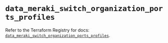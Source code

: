 # `data_meraki_switch_organization_ports_profiles`

Refer to the Terraform Registry for docs: [`data_meraki_switch_organization_ports_profiles`](https://registry.terraform.io/providers/ciscodevnet/meraki/1.7.1/docs/data-sources/switch_organization_ports_profiles).
